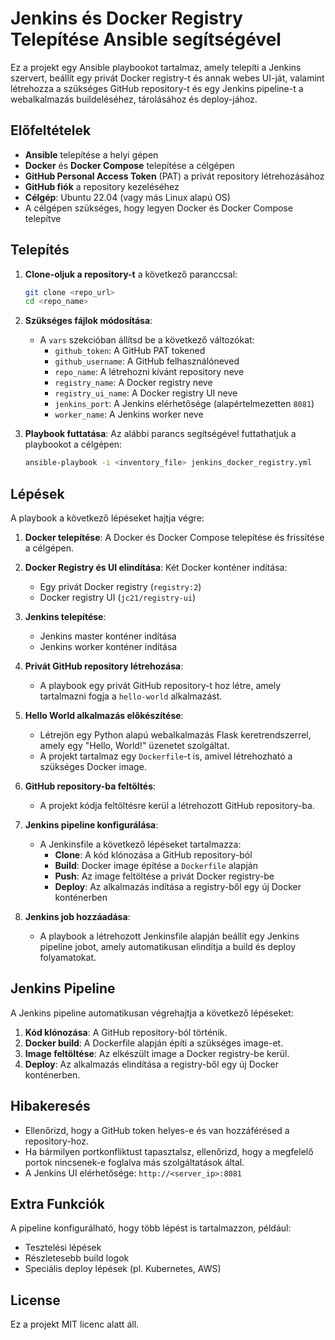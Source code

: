 # Jenkins és Docker Registry Telepítése Ansible segítségével

Ez a projekt egy Ansible playbookot tartalmaz, amely telepíti a Jenkins szervert, beállít egy privát Docker registry-t és annak webes UI-ját, valamint létrehozza a szükséges GitHub repository-t és egy Jenkins pipeline-t a webalkalmazás buildeléséhez, tárolásához és deploy-jához.

## Előfeltételek

- **Ansible** telepítése a helyi gépen
- **Docker** és **Docker Compose** telepítése a célgépen
- **GitHub Personal Access Token** (PAT) a privát repository létrehozásához
- **GitHub fiók** a repository kezeléséhez
- **Célgép**: Ubuntu 22.04 (vagy más Linux alapú OS)
- A célgépen szükséges, hogy legyen Docker és Docker Compose telepítve

## Telepítés

1. **Clone-oljuk a repository-t** a következő paranccsal:
   ```bash
   git clone <repo_url>
   cd <repo_name>
   ```

2. **Szükséges fájlok módosítása**:
    - A `vars` szekcióban állítsd be a következő változókat:
        - `github_token`: A GitHub PAT tokened
        - `github_username`: A GitHub felhasználóneved
        - `repo_name`: A létrehozni kívánt repository neve
        - `registry_name`: A Docker registry neve
        - `registry_ui_name`: A Docker registry UI neve
        - `jenkins_port`: A Jenkins elérhetősége (alapértelmezetten `8081`)
        - `worker_name`: A Jenkins worker neve

3. **Playbook futtatása**:
   Az alábbi parancs segítségével futtathatjuk a playbookot a célgépen:
   ```bash
   ansible-playbook -i <inventory_file> jenkins_docker_registry.yml
   ```

## Lépések

A playbook a következő lépéseket hajtja végre:

1. **Docker telepítése**:
   A Docker és Docker Compose telepítése és frissítése a célgépen.

2. **Docker Registry és UI elindítása**:
   Két Docker konténer indítása:
    - Egy privát Docker registry (`registry:2`)
    - Docker registry UI (`jc21/registry-ui`)

3. **Jenkins telepítése**:
    - Jenkins master konténer indítása
    - Jenkins worker konténer indítása

4. **Privát GitHub repository létrehozása**:
    - A playbook egy privát GitHub repository-t hoz létre, amely tartalmazni fogja a `hello-world` alkalmazást.

5. **Hello World alkalmazás előkészítése**:
    - Létrejön egy Python alapú webalkalmazás Flask keretrendszerrel, amely egy "Hello, World!" üzenetet szolgáltat.
    - A projekt tartalmaz egy `Dockerfile`-t is, amivel létrehozható a szükséges Docker image.

6. **GitHub repository-ba feltöltés**:
    - A projekt kódja feltöltésre kerül a létrehozott GitHub repository-ba.

7. **Jenkins pipeline konfigurálása**:
    - A Jenkinsfile a következő lépéseket tartalmazza:
        - **Clone**: A kód klónozása a GitHub repository-ból
        - **Build**: Docker image építése a `Dockerfile` alapján
        - **Push**: Az image feltöltése a privát Docker registry-be
        - **Deploy**: Az alkalmazás indítása a registry-ből egy új Docker konténerben

8. **Jenkins job hozzáadása**:
    - A playbook a létrehozott Jenkinsfile alapján beállít egy Jenkins pipeline jobot, amely automatikusan elindítja a build és deploy folyamatokat.

## Jenkins Pipeline

A Jenkins pipeline automatikusan végrehajtja a következő lépéseket:

1. **Kód klónozása**: A GitHub repository-ból történik.
2. **Docker build**: A Dockerfile alapján építi a szükséges image-et.
3. **Image feltöltése**: Az elkészült image a Docker registry-be kerül.
4. **Deploy**: Az alkalmazás elindítása a registry-ből egy új Docker konténerben.

## Hibakeresés

- Ellenőrizd, hogy a GitHub token helyes-e és van hozzáférésed a repository-hoz.
- Ha bármilyen portkonfliktust tapasztalsz, ellenőrizd, hogy a megfelelő portok nincsenek-e foglalva más szolgáltatások által.
- A Jenkins UI elérhetősége: `http://<server_ip>:8081`

## Extra Funkciók

A pipeline konfigurálható, hogy több lépést is tartalmazzon, például:
- Tesztelési lépések
- Részletesebb build logok
- Speciális deploy lépések (pl. Kubernetes, AWS)

## License

Ez a projekt MIT licenc alatt áll.
